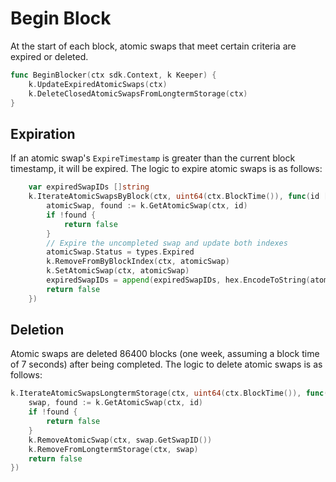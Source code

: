<!--
order: 6
-->

# Begin Block

At the start of each block, atomic swaps that meet certain criteria are expired or deleted.

```go
func BeginBlocker(ctx sdk.Context, k Keeper) {
	k.UpdateExpiredAtomicSwaps(ctx)
	k.DeleteClosedAtomicSwapsFromLongtermStorage(ctx)
}
```

## Expiration

If an atomic swap's `ExpireTimestamp` is greater than the current block timestamp, it will be expired. The logic to expire atomic swaps is as follows:

```go
	var expiredSwapIDs []string
	k.IterateAtomicSwapsByBlock(ctx, uint64(ctx.BlockTime()), func(id []byte) bool {
		atomicSwap, found := k.GetAtomicSwap(ctx, id)
		if !found {
			return false
		}
		// Expire the uncompleted swap and update both indexes
		atomicSwap.Status = types.Expired
		k.RemoveFromByBlockIndex(ctx, atomicSwap)
		k.SetAtomicSwap(ctx, atomicSwap)
		expiredSwapIDs = append(expiredSwapIDs, hex.EncodeToString(atomicSwap.GetSwapID()))
		return false
	})
```

## Deletion

Atomic swaps are deleted 86400 blocks (one week, assuming a block time of 7 seconds) after being completed. The logic to delete atomic swaps is as follows:

```go
k.IterateAtomicSwapsLongtermStorage(ctx, uint64(ctx.BlockTime()), func(id []byte) bool {
	swap, found := k.GetAtomicSwap(ctx, id)
	if !found {
		return false
	}
	k.RemoveAtomicSwap(ctx, swap.GetSwapID())
	k.RemoveFromLongtermStorage(ctx, swap)
	return false
})
```